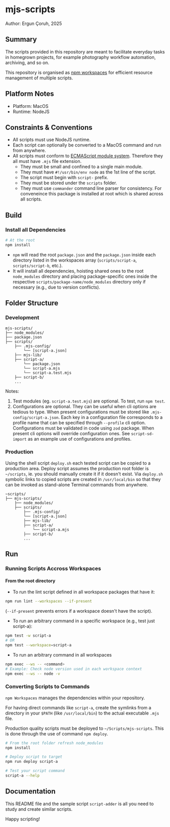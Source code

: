 # mjs-scripts

Author: Ergun Çoruh, 2025

## Summary

The scripts provided in this repository are meant to facilitate everyday tasks in homegrown projects, for example photography workflow automation, archiving, and so on.

This repository is organised as [npm workspaces](https://docs.npmjs.com/cli/v8/using-npm/workspaces) for efficient resource management of multiple scripts.

## Platform Notes

* Platform: MacOS
* Runtime: NodeJS

## Constraints & Conventions

* All scripts must use NodeJS runtime.
* Each script can optionally be converted to a MacOS command and run from anywhere.
* All scripts must conform to [ECMAScript module system](https://nodejs.org/docs/latest/api/esm.html). Therefore they all must have `.mjs` file extension.
  * They must be small and confined to a single main module.
  * They must have `#!/usr/bin/env node` as the 1st line of the script.
  * The script must begin with `script-` prefix.
  * They must be stored under the `scripts` folder.
  * They must use `commander` command line parser for consistency. For conveneince this package is installed at root which is shared across all scripts.

## Build

### Install all Dependencies

```bash
# At the root
npm install
```

* `npm` will read the root `package.json` and the `package.json` inside each directory listed in the workspaces array (`scripts/script-a`, `scripts/script-b`, etc.).
* It will install all dependencies, hoisting shared ones to the root `node_modules` directory and placing package-specific ones inside the respective `scripts/package-name/node_modules` directory only if necessary (e.g., due to version conflicts).

## Folder Structure

### Development

```text
mjs-scripts/
├── node_modules/
├── package.json
├── scripts/
    ├── .mjs-config/
        └── [script-a.json]
    ├── mjs-lib/
    ├── script-a/
        └── package.json
        └── script-a.mjs
        └── script-a.test.mjs
    ├── script-b/
    ...

```

Notes:

1. Test modules (eg. `script-a.test.mjs`) are optional. To test, run `npm test`.
2. Configurations are optional. They can be useful when cli options are tedious to type. When present configurations must be stored like `.mjs-config/script-a.json`. Each key in a configuration file corresponds to a profile name that can be specified through `--profile` cli option. Configurations must be validated in code using `zod` package. When present cli options will override configuration ones. See `script-sd-import` as an example use of configurations and profiles.

### Production

Using the shell script `deploy.sh` each tested script can be copied to a production area. Deploy script assumes the production root folder is `~/scripts`, ie. you should manually create it if it doesn't exist. Via `deploy.sh` symbolic links to copied scripts are created in `/usr/local/bin` so that they can be invoked as stand-alone Terminal commands from anywhere.

```text
~scripts/
├── mjs-scripts/
    ├── node_modules/
    ├── scripts/
        ├── .mjs-config/
        └── [script-a.json]
        ├── mjs-lib/
        ├── script-a/
            └── script-a.mjs
        ├── script-b/
        ...
 ```

## Run

### Running Scripts Accross Workspaces

#### From the root directory

* To run the lint script defined in all workspace packages that have it:

```bash
npm run lint --workspaces --if-present
```

(`--if-present` prevents errors if a workspace doesn't have the script).

* To run an arbitrary command in a specific workspace (e.g., test just script-a):

```bash
npm test -w script-a
# OR
npm test --workspace=script-a
```

* To run an arbitrary command in all workspaces

```bash
npm exec --ws -- <command>
# Example: Check node version used in each workspace context
npm exec --ws -- node -v
```

### Converting Scripts to Commands

`npm Workspaces` manages the dependencies within your repository.

For  having direct commands like `script-a`, create the symlinks from a directory in your `$PATH` (like `/usr/local/bin`) to the actual executable `.mjs` file.

Production quality scripts must be deployed to `~/Scripts/mjs-scripts`. This is done through the use of command `npm deploy`.

```bash
# From the root folder refresh node_modules
npm install

# Deploy script to target
npm run deploy script-a

# Test your script command
script-a --help
```

## Documentation

This README file and the sample script `script-adder` is all you need to study and create similar scripts.

Happy scripting!
